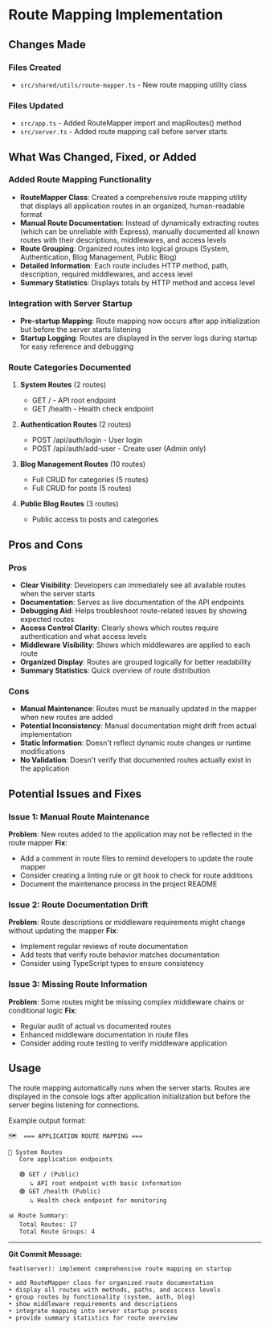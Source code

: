 # Route Mapping Implementation

## Changes Made

### Files Created

- `src/shared/utils/route-mapper.ts` - New route mapping utility class

### Files Updated

- `src/app.ts` - Added RouteMapper import and mapRoutes() method
- `src/server.ts` - Added route mapping call before server starts

## What Was Changed, Fixed, or Added

### Added Route Mapping Functionality

- **RouteMapper Class**: Created a comprehensive route mapping utility that displays all application routes in an organized, human-readable format
- **Manual Route Documentation**: Instead of dynamically extracting routes (which can be unreliable with Express), manually documented all known routes with their descriptions, middlewares, and access levels
- **Route Grouping**: Organized routes into logical groups (System, Authentication, Blog Management, Public Blog)
- **Detailed Information**: Each route includes HTTP method, path, description, required middlewares, and access level
- **Summary Statistics**: Displays totals by HTTP method and access level

### Integration with Server Startup

- **Pre-startup Mapping**: Route mapping now occurs after app initialization but before the server starts listening
- **Startup Logging**: Routes are displayed in the server logs during startup for easy reference and debugging

### Route Categories Documented

1. **System Routes** (2 routes)

   - GET / - API root endpoint
   - GET /health - Health check endpoint

2. **Authentication Routes** (2 routes)

   - POST /api/auth/login - User login
   - POST /api/auth/add-user - Create user (Admin only)

3. **Blog Management Routes** (10 routes)

   - Full CRUD for categories (5 routes)
   - Full CRUD for posts (5 routes)

4. **Public Blog Routes** (3 routes)
   - Public access to posts and categories

## Pros and Cons

### Pros

- **Clear Visibility**: Developers can immediately see all available routes when the server starts
- **Documentation**: Serves as live documentation of the API endpoints
- **Debugging Aid**: Helps troubleshoot route-related issues by showing expected routes
- **Access Control Clarity**: Clearly shows which routes require authentication and what access levels
- **Middleware Visibility**: Shows which middlewares are applied to each route
- **Organized Display**: Routes are grouped logically for better readability
- **Summary Statistics**: Quick overview of route distribution

### Cons

- **Manual Maintenance**: Routes must be manually updated in the mapper when new routes are added
- **Potential Inconsistency**: Manual documentation might drift from actual implementation
- **Static Information**: Doesn't reflect dynamic route changes or runtime modifications
- **No Validation**: Doesn't verify that documented routes actually exist in the application

## Potential Issues and Fixes

### Issue 1: Manual Route Maintenance

**Problem**: New routes added to the application may not be reflected in the route mapper
**Fix**:

- Add a comment in route files to remind developers to update the route mapper
- Consider creating a linting rule or git hook to check for route additions
- Document the maintenance process in the project README

### Issue 2: Route Documentation Drift

**Problem**: Route descriptions or middleware requirements might change without updating the mapper
**Fix**:

- Implement regular reviews of route documentation
- Add tests that verify route behavior matches documentation
- Consider using TypeScript types to ensure consistency

### Issue 3: Missing Route Information

**Problem**: Some routes might be missing complex middleware chains or conditional logic
**Fix**:

- Regular audit of actual vs documented routes
- Enhanced middleware documentation in route files
- Consider adding route testing to verify middleware application

## Usage

The route mapping automatically runs when the server starts. Routes are displayed in the console logs after application initialization but before the server begins listening for connections.

Example output format:

```
🗺️  === APPLICATION ROUTE MAPPING ===

📁 System Routes
   Core application endpoints

   🟢 GET / (Public)
      ↳ API root endpoint with basic information
   🟢 GET /health (Public)
      ↳ Health check endpoint for monitoring

📊 Route Summary:
   Total Routes: 17
   Total Route Groups: 4
```

---

**Git Commit Message:**

```
feat(server): implement comprehensive route mapping on startup

• add RouteMapper class for organized route documentation
• display all routes with methods, paths, and access levels
• group routes by functionality (system, auth, blog)
• show middleware requirements and descriptions
• integrate mapping into server startup process
• provide summary statistics for route overview
```
